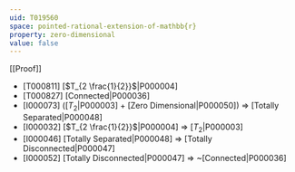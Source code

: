 ```yaml
---
uid: T019560
space: pointed-rational-extension-of-mathbb{r}
property: zero-dimensional
value: false
---
```

[[Proof]]

* [T000811] [$T_{2 \frac{1}{2}}$|P000004]
* [T000827] [Connected|P000036]
* [I000073] ([$T_2$|P000003] + [Zero Dimensional|P000050]) => [Totally Separated|P000048]
* [I000032] [$T_{2 \frac{1}{2}}$|P000004] => [$T_2$|P000003]
* [I000046] [Totally Separated|P000048] => [Totally Disconnected|P000047]
* [I000052] [Totally Disconnected|P000047] => ~[Connected|P000036]


